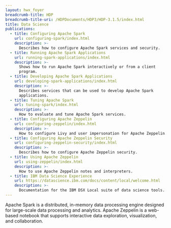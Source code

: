 ```yaml
---
layout: hwx_foyer
breadcrumb-title: HDP
breadcrumb-title-uri: /HDPDocuments/HDP3/HDP-3.1.5/index.html
title: Data Science
publications:
  - title: Configuring Apache Spark
    url: configuring-spark/index.html
    description: >-
      Describes how to configure Apache Spark services and security.
  - title: Running Apache Spark Applications
    url: running-spark-applications/index.html
    description: >-
      Shows how to run Apache Spark interactively or from a client
      program.
  - title: Developing Apache Spark Applications
    url: developing-spark-applications/index.html
    description: >-
      Describes services that can be used to develop Apache Spark
      applications.
  - title: Tuning Apache Spark
    url: tuning-spark/index.html
    description: >-
      How to evaluate and tune Apache Spark services.
  - title: Configuring Apache Zeppelin
    url: configuring-zeppelin/index.html
    description: >-
      How to configure Livy and user impersonation for Apache Zeppelin.
  - title: Configuring Apache Zeppelin Security
    url: configuring-zeppelin-security/index.html
    description: >-
      Describes how to configure Apache Zeppelin security.
  - title: Using Apache Zeppelin
    url: using-zeppelin/index.html
    description: >-
      How to use Apache Zeppelin notes and interpreters.
  - title: IBM Data Science Experience
    url: https://datascience.ibm.com/docs/content/local/welcome.html
    description: >-
      Documentation for the IBM DSX Local suite of data science tools.
---
```


Apache Spark is a distributed, in-memory data processing engine designed
for large-scale data processing and analytics. Apache Zeppelin is a
web-based notebook that supports interactive data exploration,
visualization, and collaboration.
